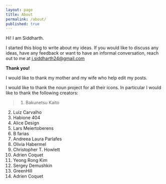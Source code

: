```yaml
---
layout: page
title: About
permalink: /about/
published: true
---
```


Hi! I am Siddharth.  

I started this blog to write about my ideas. If you would like to discuss any ideas, have any feedback or want to have an informal conversation, reach out to me at [j.siddharth24@gmail.com](mailto:j.siddharth24:gmail.com)


**Thank you!**

I would like to thank my mother and my wife who help edit my posts. 

I would like to thank the noun project for all their icons. In particular I would like to thank the following creators: 

>1. Bakunetsu Kaito
2. Luiz Carvalho
3. Habione 404
4. Alice Design
5. Lars Meiertoberens
6. B farias
7. Andreea Laura Parlafes
8. Olivia Habermel
9. Christopher T. Howlett
10. Adrien Coquet
11. Yeong Rong Kim
12. Sergey Demushkin
13. GreenHill
14. Adrien Coquet

